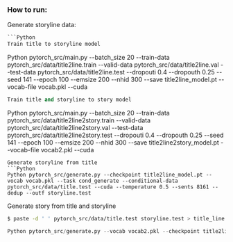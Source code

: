 ### How to run:
Generate storyline data:
```python pytorch_src/extract.py
```Python
Train title to storyline model 
```
Python pytorch_src/main.py --batch_size 20 --train-data pytorch_src/data/title2line.train --valid-data pytorch_src/data/title2line.val --test-data pytorch_src/data/title2line.test --dropouti 0.4 --dropouth 0.25 --seed 141 --epoch 100 --emsize 200 --nhid 300 --save title2line_model.pt --vocab-file vocab.pkl --cuda
```Python
Train title and storyline to story model
```
Python pytorch_src/main.py --batch_size 20 --train-data pytorch_src/data/title2line2story.train --valid-data pytorch_src/data/title2line2story.val --test-data pytorch_src/data/title2line2story.test --dropouti 0.4 --dropouth 0.25 --seed 141 --epoch 100 --emsize 200 --nhid 300 --save title2line2story_model.pt --vocab-file vocab2.pkl --cuda
```
Generate storyline from title
```Python
Python pytorch_src/generate.py --checkpoint title2line_model.pt --vocab vocab.pkl --task cond_generate --conditional-data pytorch_src/data/title.test --cuda --temperature 0.5 --sents 8161 --dedup --outf storyline.test
```
Generate story from title and storyline
```bash
$ paste -d ' ' pytorch_src/data/title.test storyline.test > title_line.test
```
```Python
Python pytorch_src/generate.py --vocab vocab2.pkl --checkpoint title2line2story_model.pt --task cond_generate --conditional-data title_line.test --cuda --temperature 0.3 --sents 8161 --outf story.test
```
